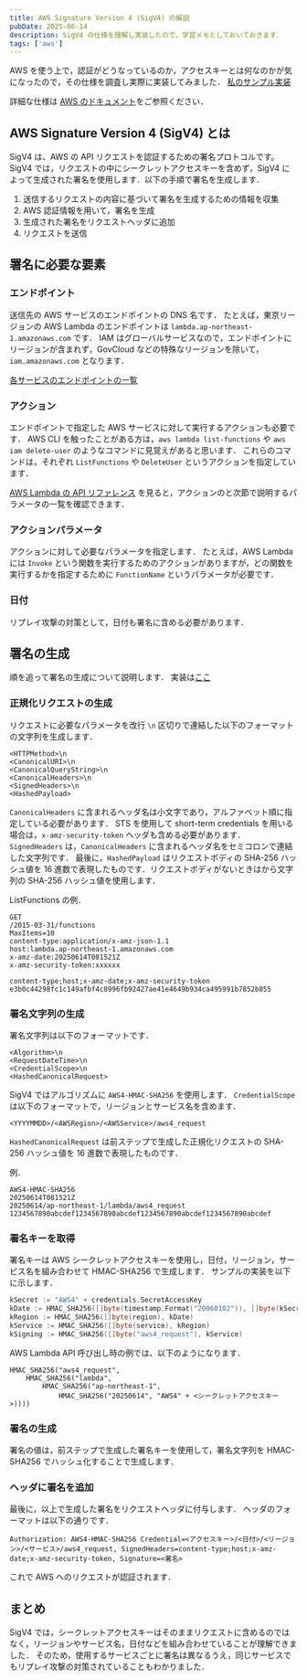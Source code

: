 ```yaml
---
title: AWS Signature Version 4 (SigV4) の解説
pubDate: 2025-06-14
description: SigV4 の仕様を理解し実装したので，学習メモとしておいておきます．
tags: ['aws']
---
```


AWS を使う上で，認証がどうなっているのか，アクセスキーとは何なのかが気になったので，その仕様を調査し実際に実装してみました．
[私のサンプル実装](https://github.com/vinyl-umbrella/sigv4)

詳細な仕様は [AWS のドキュメント](https://docs.aws.amazon.com/IAM/latest/UserGuide/reference_sigv.html)をご参照ください．

## AWS Signature Version 4 (SigV4) とは

SigV4 は、AWS の API リクエストを認証するための署名プロトコルです。
SigV4 では，リクエストの中にシークレットアクセスキーを含めず，SigV4 によって生成された署名を使用します．以下の手順で署名を生成します．

1. 送信するリクエストの内容に基づいて署名を生成するための情報を収集
2. AWS 認証情報を用いて，署名を生成
3. 生成された署名をリクエストヘッダに追加
4. リクエストを送信

## 署名に必要な要素

### エンドポイント

送信先の AWS サービスのエンドポイントの DNS 名です．
たとえば，東京リージョンの AWS Lambda のエンドポイントは `lambda.ap-northeast-1.amazonaws.com` です．
IAM はグローバルサービスなので，エンドポイントにリージョンが含まれず，GovCloud などの特殊なリージョンを除いて，`iam.amazonaws.com` となります．

[各サービスのエンドポイントの一覧](https://docs.aws.amazon.com/general/latest/gr/aws-service-information.html)

### アクション

エンドポイントで指定した AWS サービスに対して実行するアクションも必要です．
AWS CLI を触ったことがある方は，`aws lambda list-functions` や `aws iam delete-user` のようなコマンドに見覚えがあると思います．
これらのコマンドは，それぞれ `ListFunctions` や `DeleteUser` というアクションを指定しています．

[AWS Lambda の API リファレンス](https://docs.aws.amazon.com/lambda/latest/api/welcome.html) を見ると，アクションのと次節で説明するパラメータの一覧を確認できます．

### アクションパラメータ

アクションに対して必要なパラメータを指定します．
たとえば，AWS Lambda には `Invoke` という関数を実行するためのアクションがありますが，どの関数を実行するかを指定するために `FunctionName` というパラメータが必要です．

### 日付

リプレイ攻撃の対策として，日付も署名に含める必要があります．

## 署名の生成

順を追って署名の生成について説明します．
実装は[ここ](https://github.com/vinyl-umbrella/sigv4/blob/e2496042d298ae02e1909f67e3bce1dd6157cb7c/sigv4/signer.go#L37)

### 正規化リクエストの生成

リクエストに必要なパラメータを改行 `\n` 区切りで連結した以下のフォーマットの文字列を生成します．

```
<HTTPMethod>\n
<CanonicalURI>\n
<CanonicalQueryString>\n
<CanonicalHeaders>\n
<SignedHeaders>\n
<HashedPayload>
```

`CanonicalHeaders` に含まれるヘッダ名は小文字であり，アルファベット順に指定している必要があります．
STS を使用して short-term credentials を用いる場合は，`x-amz-security-token` ヘッダも含める必要があります．
`SignedHeaders` は，`CanonicalHeaders` に含まれるヘッダ名をセミコロンで連結した文字列です．
最後に，`HashedPayload` はリクエストボディの SHA-256 ハッシュ値を 16 進数で表現したものです．リクエストボディがないときはから文字列の SHA-256 ハッシュ値を使用します．

ListFunctions の例．

```
GET
/2015-03-31/functions
MaxItems=10
content-type:application/x-amz-json-1.1
host:lambda.ap-northeast-1.amazonaws.com
x-amz-date:20250614T081521Z
x-amz-security-token:xxxxxx

content-type;host;x-amz-date;x-amz-security-token
e3b0c44298fc1c149afbf4c8996fb92427ae41e4649b934ca495991b7852b855
```

### 署名文字列の生成

署名文字列は以下のフォーマットです．

```
<Algorithm>\n
<RequestDateTime>\n
<CredentialScope>\n
<HashedCanonicalRequest>
```

SigV4 ではアルゴリズムに `AWS4-HMAC-SHA256` を使用します．
`CredentialScope` は以下のフォーマットで，リージョンとサービス名を含めます．

```
<YYYYMMDD>/<AWSRegion>/<AWSService>/aws4_request
```

`HashedCanonicalRequest` は前ステップで生成した正規化リクエストの SHA-256 ハッシュ値を 16 進数で表現したものです．

例．
```
AWS4-HMAC-SHA256
20250614T081521Z
20250614/ap-northeast-1/lambda/aws4_request
1234567890abcdef1234567890abcdef1234567890abcdef1234567890abcdef
```

### 署名キーを取得

署名キーは AWS シークレットアクセスキーを使用し，日付，リージョン，サービス名を組み合わせて HMAC-SHA256 で生成します．
サンプルの実装を以下に示します．

```go
kSecret := "AWS4" + credentials.SecretAccessKey
kDate := HMAC_SHA256([]byte(timestamp.Format("20060102")), []byte(kSecret))
kRegion := HMAC_SHA256([]byte(region), kDate)
kService := HMAC_SHA256([]byte(service), kRegion)
kSigning := HMAC_SHA256([]byte("aws4_request"), kService)
```

AWS Lambda API 呼び出し時の例では、以下のようになります．

```
HMAC_SHA256("aws4_request",
    HMAC_SHA256("lambda",
        HMAC_SHA256("ap-northeast-1",
            HMAC_SHA256("20250614", "AWS4" + <シークレットアクセスキー>))))
```

### 署名の生成

署名の値は，前ステップで生成した署名キーを使用して，署名文字列を HMAC-SHA256 でハッシュ化することで生成します．

### ヘッダに署名を追加

最後に，以上で生成した署名をリクエストヘッダに付与します．
ヘッダのフォーマットは以下の通りです．

```
Authorization: AWS4-HMAC-SHA256 Credential=<アクセスキー>/<日付>/<リージョン>/<サービス>/aws4_request, SignedHeaders=content-type;host;x-amz-date;x-amz-security-token, Signature=<署名>
```

これで AWS へのリクエストが認証されます．

## まとめ

SigV4 では，シークレットアクセスキーはそのままリクエストに含めるのではなく，リージョンやサービス名，日付などを組み合わせていることが理解できました．
そのため，使用するサービスごとに署名は異なるうえ，同じサービスでもリプレイ攻撃の対策されていることもわかりました．
